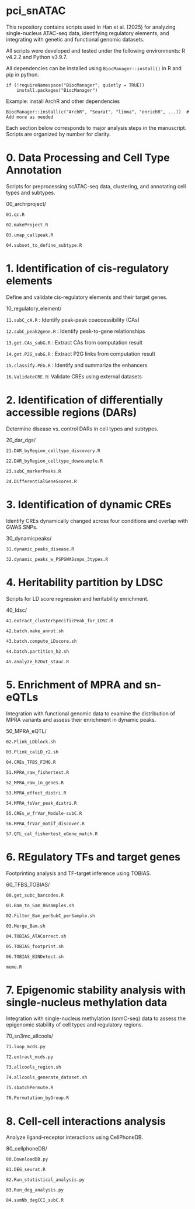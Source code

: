 # pci_snATAC

This repository contains scripts used in Han et al. (2025) for analyzing single-nucleus ATAC-seq data, identifying regulatory elements, and integrating with genetic and functional genomic datasets.

All scripts were developed and tested under the following environments: R v4.2.2 and Python v3.9.7.

All dependencies can be installed using `BiocManager::install()` in R and pip in python.
```
if (!requireNamespace("BiocManager", quietly = TRUE))
    install.packages("BiocManager")
```
Example: install ArchR and other dependencies
```
BiocManager::install(c("ArchR", "Seurat", "limma", "enrichR", ...))  # Add more as needed
```
Each section below corresponds to major analysis steps in the manuscript. Scripts are organized by number for clarity.

# 0. Data Processing and Cell Type Annotation
Scripts for preprocessing scATAC-seq data, clustering, and annotating cell types and subtypes.

00_archrproject/

`01.qc.R`

`02.makeProject.R`

`03.umap_callpeak.R`

`04.subset_to_define_subtype.R`

# 1. Identification of cis-regulatory elements
Define and validate cis-regulatory elements and their target genes.

10_regulatory_element/

`11.subC_cA.R` : Identify peak-peak coaccessibility (CAs)

`12.subC_peak2gene.R` : Identify peak-to-gene relationships

`13.get.CAs_subG.R` : Extract CAs from computation result

`14.get.P2G_subG.R` : Extract P2G links from computation result

`15.classify.PEG.R` : Identify and summarize the enhancers

`16.ValidateCRE.R`: Validate CREs using external datasets


# 2. Identification of differentially accessible regions (DARs)
Determine disease vs. control DARs in cell types and subtypes.

20_dar_dgs/

`21.DAR_byRegion_celltype_discovery.R`

`22.DAR_byRegion_celltype_downsample.R`

`23.subC_markerPeaks.R`

`24.DifferentialGeneScores.R`


# 3. Identification of dynamic CREs
Identify CREs dynamically changed across four conditions and overlap with GWAS SNPs.

30_dynamicpeaks/

`31.dynamic_peaks_disease.R`

`32.dynamic_peaks_w_PSPGWASsnps_3types.R`


# 4. Heritability partition by LDSC
Scripts for LD score regression and heritability enrichment.

40_ldsc/

`41.extract_clusterSpecificPeak_for_LDSC.R`

`42.batch.make_annot.sh`

`43.batch.compute_LDscore.sh`

`44.batch.partition_h2.sh`

`45.analyze_h2Out_stauc.R`


# 5. Enrichment of MPRA and sn-eQTLs
Integration with functional genomic data to examine the distribution of MPRA variants and assess their enrichment in dynamic peaks.

50_MPRA_eQTL/

`02.Plink_LDblock.sh`

`03.Plink_calLD_r2.sh`

`04.CREs_TFBS_FIMO.R`

`51.MPRA_raw_fishertest.R`

`52_MPRA_raw_in_genes.R`

`53.MPRA_effect_distri.R`

`54.MPRA_fsVar_peak_distri.R`

`55.CREs_w_frVar_Module-subC.R`

`56.MPRA_frVar_motif_discover.R`

`57.QTL_cal_fishertest_eGene_match.R`


# 6. REgulatory TFs and target genes
Footprinting analysis and TF-target inference using TOBIAS.

60_TFBS_TOBIAS/

`00.get_subc_barcodes.R`

`01.Bam_to_Sam_86samples.sh`

`02.Filter_Bam_perSubC_perSample.sh`

`03.Merge_Bam.sh`

`04.TOBIAS_ATACorrect.sh`

`05.TOBIAS_footprint.sh`

`06.TOBIAS_BINDetect.sh`

`meme.R`


# 7. Epigenomic stability analysis with single-nucleus methylation data
Integration with single-nucleus methylation (snmC-seq) data to assess the epigenomic stability of cell types and regulatory regions.

70_sn3mc_allcools/

`71.loop_mcds.py`

`72.extract_mcds.py`

`73.allcools_region.sh`

`74.allcools_generate_dataset.sh`

`75.sbatchPermute.R`

`76.Permutation_byGroup.R`


# 8. Cell-cell interactions analysis
Analyze ligand–receptor interactions using CellPhoneDB.

80_cellphoneDB/

`80.DownloadDB.py`

`81.DEG_seurat.R`

`82.Run_statistical_analysis.py`

`83.Run_deg_analysis.py`

`84.sumNb_degCCI_subC.R`
